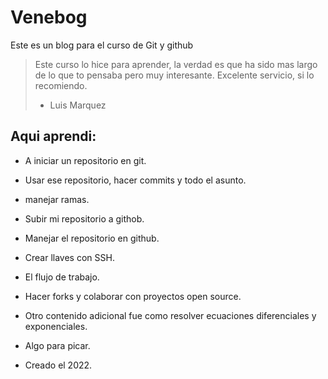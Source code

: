 # Venebog
Este es un blog para el curso de Git y github

> Este curso lo hice para aprender, la verdad es que ha sido mas largo de lo que to pensaba pero muy interesante. Excelente servicio, si lo recomiendo.
> * Luis Marquez

## Aqui aprendi:
* A iniciar un repositorio en git.
* Usar ese repositorio, hacer commits y todo el asunto.
* manejar ramas.
* Subir mi repositorio a githob.
* Manejar el repositorio en github.
* Crear llaves con SSH.
* El flujo de trabajo.
* Hacer forks y colaborar con proyectos open source.
* Otro contenido adicional fue como resolver ecuaciones diferenciales y exponenciales.

* Algo para picar.
* Creado el 2022.

